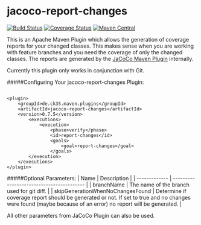 # jacoco-report-changes
[![Build Status](https://travis-ci.org/CK35/jacoco-report-changes.svg?branch=master)](https://travis-ci.org/CK35/jacoco-report-changes)
[![Coverage Status](https://coveralls.io/repos/CK35/jacoco-report-changes/badge.svg?branch=master)](https://coveralls.io/r/CK35/jacoco-report-changes?branch=master)
[![Maven Central](https://maven-badges.herokuapp.com/maven-central/de.ck35.maven.plugins/jacoco-report-changes/badge.svg?style=flat)](http://search.maven.org/#search|ga|1|g%3Ade.ck35.maven.plugins)

This is an Apache Maven Plugin which allows the generation of coverage reports for your changed classes.
This makes sense when you are working with feature branches and you need the coverage of only the changed
classes. The reports are generated by the [JaCoCo Maven Plugin](http://www.eclemma.org/jacoco/trunk/doc/maven.html) internally.

Currently this plugin only works in conjunction with Git.

#####Configuring Your jacoco-report-changes Plugin:
<pre><code>
&lt;plugin&gt;
    &lt;groupId&gt;de.ck35.maven.plugins&lt;/groupId&gt;
    &lt;artifactId&gt;jacoco-report-changes&lt;/artifactId&gt;
    &lt;version&gt;0.7.5&lt;/version&gt;
        &lt;executions&gt;
            &lt;execution&gt;
                &lt;phase&gt;verify&lt;/phase&gt;
                &lt;id&gt;report-changes&lt;/id&gt;
                &lt;goals&gt;
                    &lt;goal&gt;report-changes&lt;/goal&gt;
                &lt;/goals&gt;
        &lt;/execution&gt;
    &lt;/executions&gt;
&lt;/plugin&gt;
</code></pre>

#####Optional Parameters:
| Name          | Description          |
| ------------- | ----------------------------------------- |
| branchName    | The name of the branch used for git diff. |
| skipGenerationWhenNoChangesFound | Determine if coverage report should be generated or not. If set to true and no changes were found (maybe because of an error) no report will be generated. |

All other parameters from JaCoCo Plugin can also be used.
